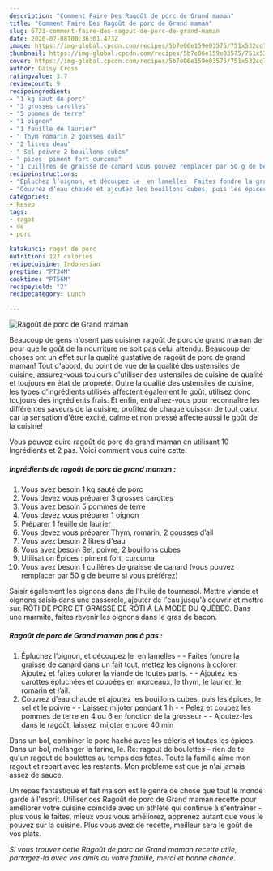 ```yaml
---
description: "Comment Faire Des Ragoût de porc de Grand maman"
title: "Comment Faire Des Ragoût de porc de Grand maman"
slug: 6723-comment-faire-des-ragout-de-porc-de-grand-maman
date: 2020-07-08T00:36:01.473Z
image: https://img-global.cpcdn.com/recipes/5b7e06e159e03575/751x532cq70/ragout-de-porc-de-grand-maman-photo-principale-de-la-recette.jpg
thumbnail: https://img-global.cpcdn.com/recipes/5b7e06e159e03575/751x532cq70/ragout-de-porc-de-grand-maman-photo-principale-de-la-recette.jpg
cover: https://img-global.cpcdn.com/recipes/5b7e06e159e03575/751x532cq70/ragout-de-porc-de-grand-maman-photo-principale-de-la-recette.jpg
author: Daisy Cross
ratingvalue: 3.7
reviewcount: 9
recipeingredient:
- "1 kg saut de porc"
- "3 grosses carottes"
- "5 pommes de terre"
- "1 oignon"
- "1 feuille de laurier"
- " Thym romarin 2 gousses dail"
- "2 litres deau"
- " Sel poivre 2 bouillons cubes"
- " pices  piment fort curcuma"
- "1 cuillres de graisse de canard vous pouvez remplacer par 50 g de beurre si vous prfrez"
recipeinstructions:
- "Épluchez l’oignon, et découpez le  en lamelles  Faites fondre la graisse de canard dans un fait tout, mettez les oignons à colorer. Ajoutez et faites colorer la viande de toutes parts.  Ajoutez les carottes épluchées et coupées en morceaux, le thym, le laurier, le romarin et l’ail."
- "Couvrez d’eau chaude et ajoutez les bouillons cubes, puis les épices, le sel et le poivre  Laissez mijoter pendant 1 h  Pelez et coupez les pommes de terre en 4 ou 6 en fonction de la grosseur  Ajoutez-les  dans le ragoût, laissez  mijoter encore 40 min"
categories:
- Resep
tags:
- ragot
- de
- porc

katakunci: ragot de porc 
nutrition: 127 calories
recipecuisine: Indonesian
preptime: "PT34M"
cooktime: "PT56M"
recipeyield: "2"
recipecategory: Lunch

---
```



![Ragoût de porc de Grand maman](https://img-global.cpcdn.com/recipes/5b7e06e159e03575/751x532cq70/ragout-de-porc-de-grand-maman-photo-principale-de-la-recette.jpg)

Beaucoup de gens n'osent pas cuisiner ragoût de porc de grand maman de peur que le goût de la nourriture ne soit pas celui attendu. Beaucoup de choses ont un effet sur la qualité gustative de ragoût de porc de grand maman! Tout d'abord, du point de vue de la qualité des ustensiles de cuisine, assurez-vous toujours d'utiliser des ustensiles de cuisine de qualité et toujours en état de propreté. Outre la qualité des ustensiles de cuisine, les types d'ingrédients utilisés affectent également le goût, utilisez donc toujours des ingrédients frais. Et enfin, entraînez-vous pour reconnaître les différentes saveurs de la cuisine, profitez de chaque cuisson de tout cœur, car la sensation d'être excité, calme et non pressé affecte aussi le goût de la cuisine!

<!--inarticleads1-->

Vous pouvez cuire ragoût de porc de grand maman en utilisant 10 Ingrédients et 2 pas. Voici comment vous cuire cette.

##### Ingrédients de ragoût de porc de grand maman :

1. Vous avez besoin 1 kg sauté de porc
1. Vous devez vous préparer 3 grosses carottes
1. Vous avez besoin 5 pommes de terre
1. Vous devez vous préparer 1 oignon
1. Préparer 1 feuille de laurier
1. Vous devez vous préparer  Thym, romarin, 2 gousses d’ail
1. Vous avez besoin 2 litres d&#39;eau
1. Vous avez besoin  Sel, poivre, 2 bouillons cubes
1. Utilisation  Épices : piment fort, curcuma
1. Vous avez besoin 1 cuillères de graisse de canard (vous pouvez remplacer par 50 g de beurre si vous préférez)


Saisir également les oignons dans de l&#39;huile de tournesol. Mettre viande et oignons saisis dans une casserole, ajouter de l&#39;eau jusqu&#39;à couvrir et mettre sur. RÔTI DE PORC ET GRAISSE DE RÔTI À LA MODE DU QUÉBEC. Dans une marmite, faites revenir les oignons dans le gras de bacon. 

<!--inarticleads2-->

##### Ragoût de porc de Grand maman pas à pas :

1. Épluchez l’oignon, et découpez le  en lamelles -  - Faites fondre la graisse de canard dans un fait tout, mettez les oignons à colorer. Ajoutez et faites colorer la viande de toutes parts. -  - Ajoutez les carottes épluchées et coupées en morceaux, le thym, le laurier, le romarin et l’ail.
1. Couvrez d’eau chaude et ajoutez les bouillons cubes, puis les épices, le sel et le poivre -  - Laissez mijoter pendant 1 h -  - Pelez et coupez les pommes de terre en 4 ou 6 en fonction de la grosseur -  - Ajoutez-les  dans le ragoût, laissez  mijoter encore 40 min


Dans un bol, combiner le porc haché avec les céleris et toutes les épices. Dans un bol, mélanger la farine, le. Re: ragout de boulettes - rien de tel qu&#39;un ragout de boulettes au temps des fetes. Toute la famille aime mon ragout et repart avec les restants. Mon probleme est que je n&#39;ai jamais assez de sauce. 

<!--inarticleads1-->

<p>
Un repas fantastique et fait maison est le genre de chose que tout le monde garde à l'esprit. Utiliser ces Ragoût de porc de Grand maman recette pour améliorer votre cuisine coïncide avec un athlète qui continue à s'entraîner - plus vous le faites, mieux vous vous améliorez, apprenez autant que vous le pouvez sur la cuisine. Plus vous avez de recette, meilleur sera le goût de vos plats.
</p>

<p>
<i>Si vous trouvez cette Ragoût de porc de Grand maman recette utile, partagez-la avec vos amis ou votre famille, merci et bonne chance.</i>
</p>
